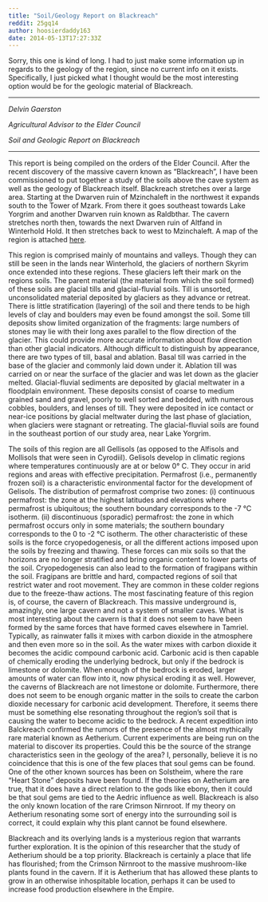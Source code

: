 ```yaml
---
title: "Soil/Geology Report on Blackreach"
reddit: 25gq14
author: hoosierdaddy163
date: 2014-05-13T17:27:33Z
---
```


Sorry, this one is kind of long. I had to just make some information up in regards to the geology of the region, since no current info on it exists. Specifically, I just picked what I thought would be the most interesting option would be for the geologic material of Blackreach.

-------------------------------------------------------------------

*Delvin Gaerston*

*Agricultural Advisor to the Elder Council*

*Soil and Geologic Report on Blackreach*

-------------------------------------------------------------------

This report is being compiled on the orders of the Elder Council. After the recent discovery of the massive cavern known as “Blackreach”, I have been commissioned to put together a study of the soils above the cave system as well as the geology of Blackreach itself. Blackreach stretches over a large area. Starting at the Dwarven ruin of Mzinchaleft in the northwest it expands south to the Tower of Mzark. From there it goes southeast towards Lake Yorgrim and another Dwarven ruin known as Raldbthar. The cavern stretches north then, towards the next Dwarven ruin of Altfand in Winterhold Hold. It then stretches back to west to Mzinchaleft.  A map of the region is attached [here]( http://www.uesp.net/wiki/File:SR-map-Blackreach-overlay.jpg). 

This region is comprised mainly of mountains and valleys. Though they can still be seen in the lands near Winterhold, the glaciers of northern Skyrim once extended into these regions. These glaciers left their mark on the regions soils. The parent material (the material from which the soil formed) of these soils are glacial tills and glacial-fluvial soils. Till is unsorted, unconsolidated material deposited by glaciers as they advance or retreat. There is little stratification (layering) of the soil and there tends to be high levels of clay and boulders may even be found amongst the soil. Some till deposits show limited organization of the fragments: large numbers of stones may lie with their long axes parallel to the flow direction of the glacier. This could provide more accurate information about flow direction than other glacial indicators. Although difficult to distinguish by appearance, there are two types of till, basal and ablation. Basal till was carried in the base of the glacier and commonly laid down under it. Ablation till was carried on or near the surface of the glacier and was let down as the glacier melted. Glacial-fluvial sediments are deposited by glacial meltwater in a floodplain environment. These deposits consist of coarse to medium grained sand and gravel, poorly to well sorted and bedded, with numerous cobbles, boulders, and lenses of till. They were deposited in ice contact or near-ice positions by glacial meltwater during the last phase of glaciation, when glaciers were stagnant or retreating. The glacial-fluvial soils are found in the southeast portion of our study area, near Lake Yorgrim. 

The soils of this region are all Gellisols (as opposed to the Alfisols and Mollisols that were seen in Cyrodiil). Gelisols develop in climatic regions where temperatures continuously are at or below 0° C. They occur in arid regions and areas with effective precipitation. Permafrost (i.e., permanently frozen soil) is a characteristic environmental factor for the development of Gelisols. The distribution of permafrost comprise two zones: (i) continuous permafrost: the zone at the highest latitudes and elevations where permafrost is ubiquitous; the southern boundary corresponds to the -7 °C isotherm. (ii) discontinuous (sporadic) permafrost: the zone in which permafrost occurs only in some materials; the southern boundary corresponds to the 0 to -2 °C isotherm. The other characteristic of these soils is the force cryopedogenesis, or all the different actions imposed upon the soils by freezing and thawing. These forces can mix soils so that the horizons are no longer stratified and bring organic content to lower parts of the soil. Cryopedogenesis can also lead to the formation of fragipans within the soil. Fragipans are brittle and hard, compacted regions of soil that restrict water and root movement. They are common in these colder regions due to the freeze-thaw actions. 
The most fascinating feature of this region is, of course, the cavern of Blackreach. This massive underground is, amazingly, one large cavern and not a system of smaller caves. What is most interesting about the cavern is that it does not seem to have been formed by the same forces that have formed caves elsewhere in Tamriel. Typically, as rainwater falls it mixes with carbon dioxide in the atmosphere and then even more so in the soil. As the water mixes with carbon dioxide it becomes the acidic compound carbonic acid. Carbonic acid is then capable of chemically eroding the underlying bedrock, but only if the bedrock is limestone or dolomite. When enough of the bedrock is eroded, larger amounts of water can flow into it, now physical eroding it as well. However, the caverns of Blackreach are not limestone or dolomite. Furthermore, there does not seem to be enough organic matter in the soils to create the carbon dioxide necessary for carbonic acid development. Therefore, it seems there must be something else resonating throughout the region’s soil that is causing the water to become acidic to the bedrock. A recent expedition into Balckreach confirmed the rumors of the presence of the almost mythically rare material known as Aetherium. Current experiments are being run on the material to discover its properties. Could this be the source of the strange characteristics seen in the geology of the area? I, personally, believe it is no coincidence that this is one of the few places that soul gems can be found. One of the other known sources has been on Solstheim, where the rare “Heart Stone” deposits have been found. If the theories on Aetherium are true, that it does have a direct relation to the gods like ebony, then it could be that soul gems are tied to the Aedric influence as well. Blackreach is also the only known location of the rare Crimson Nirnroot. If my theory on Aetherium resonating some sort of energy into the surrounding soil is correct, it could explain why this plant cannot be found elsewhere.

Blackreach and its overlying lands is a mysterious region that warrants further exploration. It is the opinion of this researcher that the study of Aetherium should be a top priority. Blackreach is certainly a place that life has flourished; from the Crimson Nirnroot to the massive mushroom-like plants found in the cavern. If it is Aetherium that has allowed these plants to grow in an otherwise inhospitable location, perhaps it can be used to increase food production elsewhere in the Empire.
  


